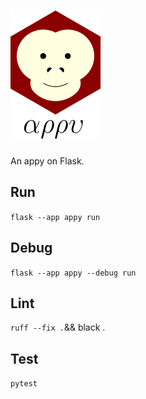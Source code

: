 # ![appy_title](https://github.com/trouchet/appy/blob/8c9923dc13b109b83d07a43d6810ebf7b150a2fb/images/appy_small.png)

An appy on Flask.

## Run

  `flask --app appy run`

## Debug

  `flask --app appy --debug run`

## Lint

   `ruff --fix .`&& black .

## Test

  `pytest`
